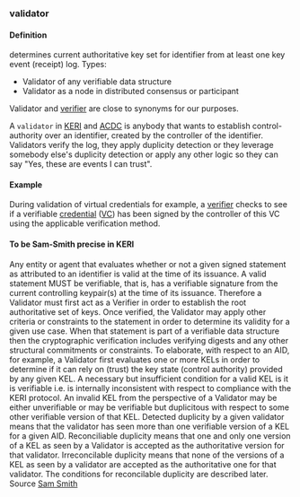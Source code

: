 ### validator

<h4>Definition</h4><p>determines current authoritative key set for identifier from at least one key event (receipt) log. Types:</p><ul><li>Validator of any verifiable data structure</li><li>Validator as a node in distributed consensus or participant</li></ul><p>Validator and <a href="verifier">verifier</a> are close to synonyms for our purposes.</p><p>A <code>validator</code> in <a href="key-event-receipt-infrastructure">KERI</a> and <a href="authentic-chained-data-container">ACDC</a> is anybody that wants to establish control-authority over an identifier, created by the controller of the identifier. Validators verify the log, they apply duplicity detection or they leverage somebody else&#39;s duplicity detection or apply any other logic so they can say &quot;Yes, these are events I can trust&quot;.</p><h4>Example</h4><p>During validation of virtual credentials for example, a <a href="verifier">verifier</a> checks to see if a verifiable <a href="credential">credential</a> (<a href="VC">VC</a>) has been signed by the controller of this VC using the applicable verification method.</p><h4>To be Sam-Smith precise in KERI</h4><p>Any entity or agent that evaluates whether or not a given signed statement as attributed to an identifier is valid at the time of its issuance. A valid statement MUST be verifiable, that is, has a verifiable signature from the current controlling keypair(s) at the time of its issuance. Therefore a Validator must first act as a Verifier in order to establish the root authoritative set of keys. Once verified, the Validator may apply other criteria or constraints to the statement in order to determine its validity for a given use case. When that statement is part of a verifiable data structure then the cryptographic verification includes verifying digests and any other structural commitments or constraints. To elaborate, with respect to an AID, for example, a Validator first evaluates one or more KELs in order to determine if it can rely on (trust) the key state (control authority) provided by any given KEL. A necessary but insufficient condition for a valid KEL is it is verifiable i.e. is internally inconsistent with respect to compliance with the KERI protocol. An invalid KEL from the perspective of a Validator may be either unverifiable or may be verifiable but duplicitous with respect to some other verifiable version of that KEL. Detected duplicity by a given validator means that the validator has seen more than one verifiable version of a KEL for a given AID. Reconciliable duplicity means that one and only one version of a KEL as seen by a Validator is accepted as the authoritative version for that validator. Irreconcilable duplicity means that none of the versions of a KEL as seen by a validator are accepted as the authoritative one for that validator. The conditions for reconcilable duplicity are described later.<br>Source <a href="https://github.com/WebOfTrust/ietf-keri/blob/main/draft-ssmith-keri.md#basic-terminology">Sam Smith</a></p>